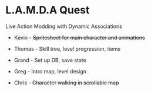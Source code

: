L.A.M.D.A Quest
===============

Live Action Modding with Dynamic Associations

* Kevin - ~~Spritesheet for main character and animations~~

* Thomas - Skill tree, level progression, items

* Grand - Set up DB, save state

* Greg - Intro map, level design

* Chris - ~~Character walking in scrollable map~~
